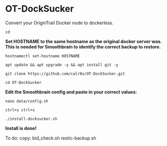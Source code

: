 # OT-DockSucker
Convert your OriginTrail Docker node to dockerless.

```
cd
```
__Set HOSTNAME to the same hostname as the original docker server was. This is needed for Smoothbrain to identify the correct backup to restore.__
```
hostnamectl set-hostname HOSTNAME
```
```
apt update && apt upgrade -y && apt install git -y
```
```
git clone https://github.com/calr0x/OT-DockSucker.git
```
```
cd OT-DockSucker
```

__Edit the Smoothbrain config and paste in your correct values:__
```
nano data/config.sh
```
```
ctrl+s ctrl+x
```
```
./install-docksucker.sh
```

__Install is done!__

To do:
copy:
bid_check.sh
restic-backup.sh
